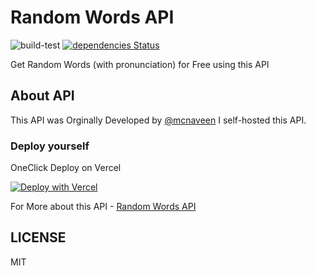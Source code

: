 # Random Words API

![build-test](https://github.com/mskian/random-words-api/workflows/build-test/badge.svg) [![dependencies Status](https://david-dm.org/mskian/random-words-api/status.svg)](https://david-dm.org/mskian/random-words-api)  

Get Random Words (with pronunciation) for Free using this API

## About API

This API was Orginally Developed by [@mcnaveen](https://github.com/mcnaveen/)
I self-hosted this API.

### Deploy yourself

OneClick Deploy on Vercel

[![Deploy with Vercel](https://vercel.com/button)](https://vercel.com/new/git/external?repository-url=https%3A%2F%2Fgithub.com%2Fmskian%2Frandom-words-api.git)  

For More about this API - [Random Words API](https://github.com/mcnaveen/Random-Words-API)

## LICENSE

MIT
